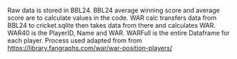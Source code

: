 Raw data is stored in BBL24. BBL24 average winning score and average score are to calculate values in the code.
WAR calc transfers data from BBL24 to cricket.sqlite then takes data from there and calculates WAR.
WAR40 is the PlayerID, Name and WAR.
WARFull is the entire Dataframe for each player.
Process used adapted from from https://library.fangraphs.com/war/war-position-players/ 
